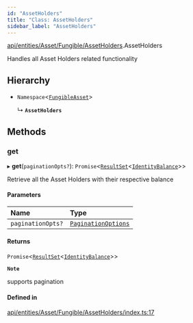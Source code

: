 ```yaml
---
id: "AssetHolders"
title: "Class: AssetHolders"
sidebar_label: "AssetHolders"
---
```


[api/entities/Asset/Fungible/AssetHolders](../../../../../../modules/API/Entities/Asset/Fungible/AssetHolders/AssetHolders.md).AssetHolders

Handles all Asset Holders related functionality

## Hierarchy

- `Namespace`\<[`FungibleAsset`](../FungibleAsset.md)\>

  ↳ **`AssetHolders`**

## Methods

### get

▸ **get**(`paginationOpts?`): `Promise`\<[`ResultSet`](../../../../../../interfaces/API/Entities/Types/ResultSet/ResultSet.md)\<[`IdentityBalance`](../../../../../../interfaces/API/Entities/Asset/Types/IdentityBalance/IdentityBalance.md)\>\>

Retrieve all the Asset Holders with their respective balance

#### Parameters

| Name | Type |
| :------ | :------ |
| `paginationOpts?` | [`PaginationOptions`](../../../../../../interfaces/API/Entities/Types/PaginationOptions/PaginationOptions.md) |

#### Returns

`Promise`\<[`ResultSet`](../../../../../../interfaces/API/Entities/Types/ResultSet/ResultSet.md)\<[`IdentityBalance`](../../../../../../interfaces/API/Entities/Asset/Types/IdentityBalance/IdentityBalance.md)\>\>

**`Note`**

supports pagination

#### Defined in

[api/entities/Asset/Fungible/AssetHolders/index.ts:17](https://github.com/PolymeshAssociation/polymesh-sdk/blob/8a9158669/src/api/entities/Asset/Fungible/AssetHolders/index.ts#L17)
